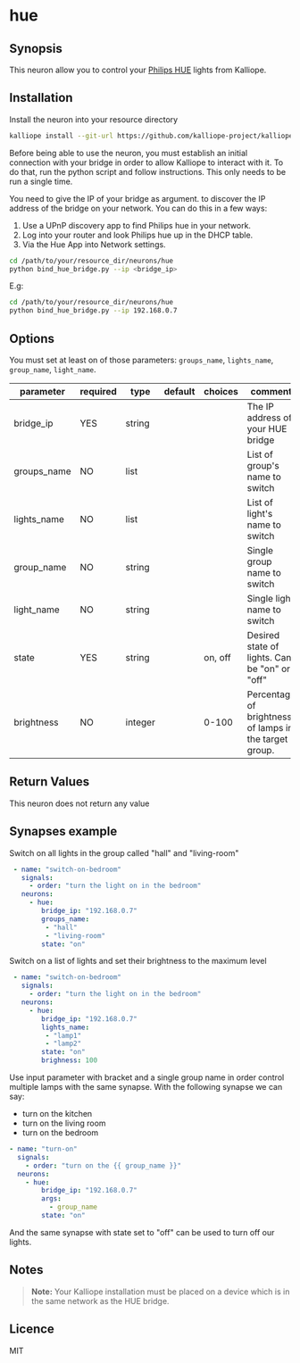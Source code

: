 # hue

## Synopsis

This neuron allow you to control your [Philips HUE](http://www2.meethue.com/en-us/about-hue/) lights from Kalliope.

## Installation

Install the neuron into your resource directory
```bash
kalliope install --git-url https://github.com/kalliope-project/kalliope_neuron_hue.git
```

Before being able to use the neuron, you must establish an initial connection with your bridge in order to allow Kalliope to interact with it.
To do that, run the python script and follow instructions. This only needs to be run a single time.

You need to give the IP of your bridge as argument.  to discover the IP address of the bridge on your network. You can do this in a few ways:
1. Use a UPnP discovery app to find Philips hue in your network.
1. Log into your router and look Philips hue up in the DHCP table.
1. Via the Hue App into Network settings.

```bash
cd /path/to/your/resource_dir/neurons/hue
python bind_hue_bridge.py --ip <bridge_ip>
```
E.g:
```bash
cd /path/to/your/resource_dir/neurons/hue
python bind_hue_bridge.py --ip 192.168.0.7
```

## Options

You must set at least on of those parameters: `groups_name`, `lights_name`, `group_name`, `light_name`.

| parameter   | required | type    | default | choices | comment                                                |
|-------------|----------|---------|---------|---------|--------------------------------------------------------|
| bridge_ip   | YES      | string  |         |         | The IP address of your HUE bridge                      |
| groups_name | NO       | list    |         |         | List of group's name to switch                         |
| lights_name | NO       | list    |         |         | List of light's name to switch                         |
| group_name  | NO       | string  |         |         | Single group name to switch                            |
| light_name  | NO       | string  |         |         | Single light name to switch                            |
| state       | YES      | string  |         | on, off | Desired state of lights. Can be "on" or "off"          |
| brightness  | NO       | integer |         | 0-100   | Percentage of brightness of lamps in the target group. |

## Return Values

This neuron does not return any value

## Synapses example

Switch on all lights in the group called "hall" and "living-room"
```yml
 - name: "switch-on-bedroom"
   signals:
     - order: "turn the light on in the bedroom"
   neurons:
     - hue:
        bridge_ip: "192.168.0.7"
        groups_name:
         - "hall"
         - "living-room"
        state: "on"
```

Switch on a list of lights and set their brightness to the maximum level
```yml
 - name: "switch-on-bedroom"
   signals:
     - order: "turn the light on in the bedroom"
   neurons:
     - hue:
        bridge_ip: "192.168.0.7"
        lights_name:
         - "lamp1"
         - "lamp2"
        state: "on"
        brighness: 100
```

Use input parameter with bracket and a single group name in order control multiple lamps with the same synapse.
With the following synapse we can say:
- turn on the kitchen
- turn on the living room
- turn on the bedroom

```yml
- name: "turn-on"
  signals:
    - order: "turn on the {{ group_name }}"
  neurons:
    - hue:
        bridge_ip: "192.168.0.7"
        args: 
          - group_name  
        state: "on"        
```

And the same synapse with state set to "off" can be used to turn off our lights.

## Notes

> **Note:** Your Kalliope installation must be placed on a device which is in the same network as the HUE bridge.

## Licence

MIT
